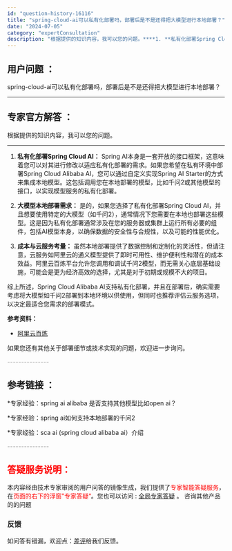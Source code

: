 ```yaml
---
id: "question-history-16116"
title: "spring-cloud-ai可以私有化部署吗，部署后是不是还得把大模型进行本地部署？"
date: "2024-07-05"
category: "expertConsultation"
description: "根据提供的知识内容，我可以您的问题。****1. **私有化部署Spring Cloud AI：**   Spring AI本身是一套开放的接口框架，这意味着您可以对其进行修改以适应私有化部署的需求。如果您希望在私有环境中部署Spring Cloud Alibaba AI，您可以通过自定义实现Spr"
---
```


## 用户问题 ： 
 spring-cloud-ai可以私有化部署吗，部署后是不是还得把大模型进行本地部署？  

---------------
## 专家官方解答 ：

根据提供的知识内容，我可以您的问题。

****

1. **私有化部署Spring Cloud AI：**
   Spring AI本身是一套开放的接口框架，这意味着您可以对其进行修改以适应私有化部署的需求。如果您希望在私有环境中部署Spring Cloud Alibaba AI，您可以通过自定义实现Spring AI Starter的方式来集成本地模型。这包括调用您在本地部署的模型，比如千问2或其他模型的接口，以实现模型服务的私有化部署。

2. **大模型本地部署需求：**
   是的，如果您选择了私有化部署Spring Cloud AI，并且想要使用特定的大模型（如千问2），通常情况下您需要在本地也部署这些模型。这是因为私有化部署通常涉及在您的服务器或集群上运行所有必要的组件，包括AI模型本身，以确保数据的安全性与合规性，以及可能的性能优化。

3. **成本与云服务考量：**
   虽然本地部署提供了数据控制和定制化的灵活性，但请注意，云服务如阿里云的通义模型提供了即时可用性、维护便利性和潜在的成本效益。阿里云百炼平台允许您调用和调试千问2模型，而无需关心底层基础设施，可能会是更为经济高效的选择，尤其是对于初期或规模不大的项目。

综上所述，Spring Cloud Alibaba AI支持私有化部署，并且在部署后，确实需要考虑将大模型如千问2部署到本地环境以供使用，但同时也推荐评估云服务选项，以决定最适合您需求的部署模式。

**参考资料：**
- [阿里云百炼](https://www.aliyun.com/product/bailian)

如果您还有其他关于部署细节或技术实现的问题，欢迎进一步询问。


<font color="#949494">---------------</font> 


## 参考链接 ：

*专家经验：spring ai alibaba 是否支持其他模型比如open ai？ 
 
 *专家经验：spring ai如何支持本地部署的千问2 
 
 *专家经验：sca ai (spring cloud alibaba ai）介绍 


 <font color="#949494">---------------</font> 
 


## <font color="#FF0000">答疑服务说明：</font> 

本内容经由技术专家审阅的用户问答的镜像生成，我们提供了<font color="#FF0000">专家智能答疑服务</font>，在<font color="#FF0000">页面的右下的浮窗”专家答疑“</font>。您也可以访问 : [全局专家答疑](https://answer.opensource.alibaba.com/docs/intro) 。 咨询其他产品的的问题

### 反馈
如问答有错漏，欢迎点：[差评](https://ai.nacos.io/user/feedbackByEnhancerGradePOJOID?enhancerGradePOJOId=16138)给我们反馈。
